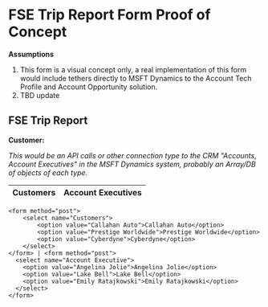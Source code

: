 # FSE Trip Report Form Proof of Concept

**Assumptions**

1. This form is a visual concept only, a real implementation of this form would include tethers directly to MSFT Dynamics to the Account Tech Profile  and Account Opportunity solution.
2. TBD update

## FSE Trip Report

**Customer:**

*This would be an API calls or other connection type to the CRM "Accounts, Account Executives" in the MSFT Dynamics system, probably an Array/DB of objects of each type.*

Customers | Account Executives
----------| ------------------

    <form method="post">
    	<select name="Customers">
    		<option value="Callahan Auto">Callahan Auto</option>
    		<option value="Prestige Worldwide">Prestige Worldwide</option>
    		<option value="Cyberdyne">Cyberdyne</option>
    	</select>
    </form> | <form method="post">
      <select name="Account Executive">
        <option value="Angelina Jolie">Angelina Jolie</option>
        <option value="Lake Bell">Lake Bell</option>
        <option value="Emily Ratajkowski">Emily Ratajkowski</option>
      </select>
    </form>
